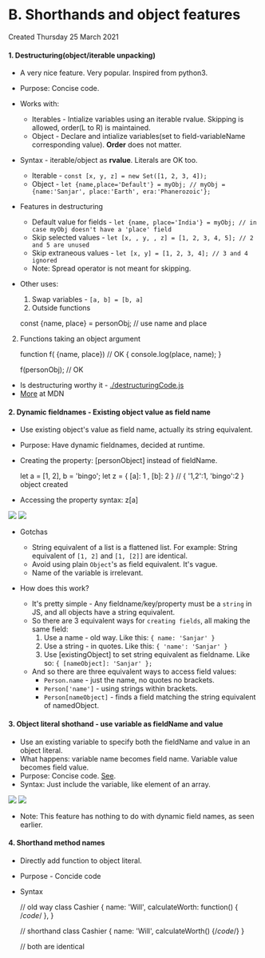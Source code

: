 # B. Shorthands and object features
Created Thursday 25 March 2021

#### 1. Destructuring(object/iterable unpacking)

* A very nice feature. Very popular. Inspired from python3.
* Purpose: Concise code.
* Works with:
	* Iterables - Intialize variables using an iterable rvalue. Skipping is allowed, order(L to R) is maintained.
	* Object - Declare and intialize variables(set to field-variableName corresponding value). **Order** does not matter.
* Syntax - iterable/object as **rvalue**. Literals are OK too.
	* Iterable - ``const [x, y, z] = new Set([1, 2, 3, 4]);``
	* Object - ``let {name,place='Default'} = myObj; // myObj = {name:'Sanjar', place:'Earth', era:'Phanerozoic'};``
* Features in destructuring
	* Default value for fields - ``let {name, place='India'} = myObj; // in case myObj doesn't have a 'place' field``
	* Skip selected values - ``let [x, , y, , z] = [1, 2, 3, 4, 5]; // 2 and 5 are unused``
	* Skip extraneous values - ``let [x, y] = [1, 2, 3, 4]; // 3 and 4 ignored``
	* Note: Spread operator is not meant for skipping.
* Other uses:
	1. Swap variables - ``[a, b] = [b, a]``
	2. Outside functions

	const {name, place} = personObj;
	// use name and place


2. Functions taking an object argument

	function f( {name, place}) // OK
	{
		console.log(place, name);
	}
	
	f(personObj); // OK


* Is destructuring worthy it - [./destructuringCode.js](destructuringCode.js)
* [More](https://developer.mozilla.org/en-US/docs/Web/JavaScript/Reference/Operators/Destructuring_assignment#Ignoring_some_returned_values) at MDN


#### 2. Dynamic fieldnames - Existing object value as field name

* Use existing object's value as field name, actually its string equivalent.
* Purpose: Have dynamic fieldnames, decided at runtime.
* Creating the property: [personObject] instead of fieldName.

	let a = [1, 2], b = 'bingo';
	let z = 
	{
		[a]: 1 ,
		[b]: 2
	}
	// { '1,2':1, 'bingo':2 } object created


* Accessing the property syntax: z[a]

![](B_Shorthands_and_object_features-image-1.png) 
![](B_Shorthands_and_object_features-image-2.png)

* Gotchas
	* String equivalent of a list is a flattened list. For example: String equivalent of ``[1, 2]`` and ``[1, [2]]`` are identical.
	* Avoid using plain ``Object``'s as field equivalent. It's vague.
	* Name of the variable is irrelevant.



* How does this work?
	* It's pretty simple - Any fieldname/key/property must be a ``string`` in JS, and all objects have a string equivalent.
	* So there are 3 equivalent ways for ``creating fields``, all making the same field:
		1. Use a name - old way. Like this: ``{ name: 'Sanjar' }``
		2. Use a string - in quotes. Like this: ``{ 'name': 'Sanjar' }``
		3. Use [existingObject] to set string equivalent as fieldname. Like so: ``{ [nameObject]: 'Sanjar' };``
	* And so there are three equivalent ways to access field values:
		* ``Person.name`` - just the name, no quotes no brackets.
		* ``Person['name']`` - using strings within brackets.
		* ``Person[nameObject]`` - finds a field matching the string equivalent of namedObject.


#### 3. Object literal shothand - use variable as fieldName and value

* Use an existing variable to specify both the fieldName and value in an object literal.
* What happens: variable name becomes field name. Variable value becomes field value.
* Purpose: Concise code. [See](https://www.youtube.com/watch?v=HF0PN1vHsSY).
* Syntax: Just include the variable, like element of an array.

![](B_Shorthands_and_object_features-image-3.png)
![](B_Shorthands_and_object_features-image-4.png)

* Note: This feature has nothing to do with dynamic field names, as seen earlier.


#### 4. Shorthand method names

* Directly add function to object literal.
* Purpose - Concide code
* Syntax

	// old way
	class Cashier
	{
		name: 'Will',
		calculateWorth: function() {
			/*code*/
		},
	}
	
	// shorthand
	class Cashier
	{
		name: 'Will',
		calculateWorth() {/*code*/}
	}
	
	// both are identical

